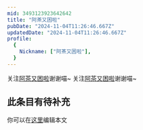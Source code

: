 ```yaml
---
mid: 3493123923642642
title: "阿茶又困啦"
pubDate: "2024-11-04T11:26:46.667Z"
updatedDate: "2024-11-04T11:26:46.667Z"
profile:
  {
    Nickname: ["阿茶又困啦"],
  }
---
```


关注[阿茶又困啦](https://space.bilibili.com/3493123923642642)谢谢喵~ 关注[阿茶又困啦](https://space.bilibili.com/3493123923642642)谢谢喵~

## 此条目有待补充
你可以在[这里](https://github.com/Yuhanawa/VTuber.ICU-Content/edit/master/v/阿茶又困啦/index.md)编辑本文
